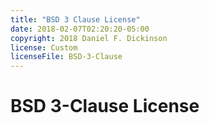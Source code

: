 ```yaml
---
title: "BSD 3 Clause License"
date: 2018-02-07T02:20:20-05:00
copyright: 2018 Daniel F. Dickinson
license: Custom
licenseFile: BSD-3-Clause
---
```


# BSD 3-Clause License
